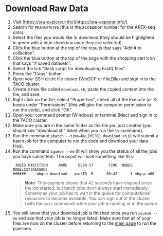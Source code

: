 # Download Raw Data


1. Visit [https://sra-explorer.info/](https://sra-explorer.info/).
2. Search for `PRJNA476786` (this is the accession number for the APEX-seq data).
3. Select the files you would like to download (they should be highlighted in green with a blue 
   checkbox once they are selected).
4. Click the blue button at the top of the results that says "Add # to collection".
5. Click the blue button at the top of the page with the shopping cart icon that says "# saved datasets".
6. Select the link "Bash script for downloading FastQ files".
7. Press the "Copy" button.
8. Open your SSH client file viewer (WinSCP or FileZilla) and sign in to the TACO cluster.
9. Create a new file called `download.sh`, paste the copied content into the file, and save.
10. Right click on the file, select "Properties", check all of the Execute (or X) boxes under "Permissions" 
    (this will give the computer permission to run the code), and click "OK".
11. Open your command prompt (Windows) or terminal (Mac) and sign in to the TACO cluster.
12. Make sure you are in the same folder as the file you just created (you should see 
    "download.sh" listed when you run the `ls` command).
13. Run the command `sbatch --time=UNLIMITED download.sh` (it will submit a batch job for the 
    computer to run the code and download your data files).
14. Run the command `squeue --me` (it will show you the status of all the jobs you have submitted).
    The ouput will look something like this:
    ```
     JOBID PARTITION     NAME     USER ST       TIME  NODES NODELIST(REASON)
    ######     mhgcp download   userID  R      00:42      1 mhgcp-m00
    ```
    > **Note:** This example shows that 42 seconds have elapsed since the job started, but batch jobs don't 
    > always start immediately. Sometimes your job has to wait in the queue for computational resources to 
    > become available. You can sign out of the cluster (with the `exit` command) while your job is running 
    > or in the queue.
15. You will know that your download job is finished once you run `squeue --me` and see that your job is no 
    longer listed. Make sure that all of your files are now on the cluster before returning to the 
    [main page](https://fazallabbcm.github.io/FazalLabPipelines) to run the pipelines.
     
